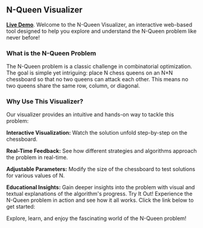 <h2>N-Queen Visualizer</h2>

[**Live Demo**](https://anujsingh21.github.io/N-Queens-Visualization/).
Welcome to the N-Queen Visualizer, an interactive web-based tool designed to help you explore and understand the N-Queen problem like never before!

<h3>What is the N-Queen Problem</h3>
The N-Queen problem is a classic challenge in combinatorial optimization. The goal is simple yet intriguing: place N chess queens on an N×N chessboard so that no two queens can attack each other. This means no two queens share the same row, column, or diagonal.

<h3>Why Use This Visualizer?</h3>
Our visualizer provides an intuitive and hands-on way to tackle this problem:

**Interactive Visualization:** Watch the solution unfold step-by-step on the chessboard.

**Real-Time Feedback:** See how different strategies and algorithms approach the problem in real-time.

**Adjustable Parameters:** Modify the size of the chessboard to test solutions for various values of N.

**Educational Insights:** Gain deeper insights into the problem with visual and textual explanations of the algorithm's progress.
Try It Out!
Experience the N-Queen problem in action and see how it all works. Click the link below to get started:


Explore, learn, and enjoy the fascinating world of the N-Queen problem!
